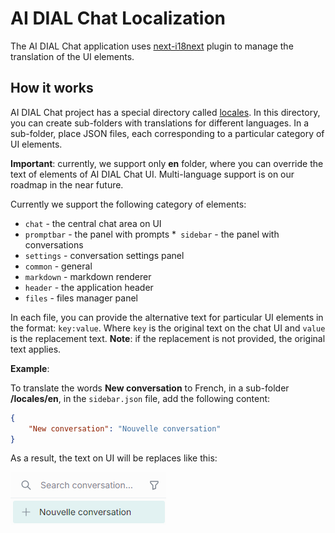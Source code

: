# AI DIAL Chat Localization

The AI DIAL Chat application uses [next-i18next](https://github.com/i18next/next-i18next) plugin to manage the translation of the UI elements. 

## How it works

AI DIAL Chat project has a special directory called [locales](https://github.com/epam/ai-dial-chat/tree/development/apps/chat/public/locales/). In this directory, you can create sub-folders with translations for different languages. In a sub-folder, place JSON files, each corresponding to a particular category of UI elements. 

**Important**: currently, we support only **en** folder, where you can override the text of elements of AI DIAL Chat UI. Multi-language support is on our roadmap in the near future. 

Currently we support the following category of elements: 

* `chat` - the central chat area on UI
* `promptbar` - the panel with prompts
*` sidebar` - the panel with conversations
* `settings` - conversation settings panel
* `common` - general 
* `markdown` - markdown renderer
* `header` - the application header
* `files` - files manager panel

In each file, you can provide the alternative text for particular UI elements in the format: `key:value`. Where `key` is the original text on the chat UI and `value` is the replacement text. **Note**: if the replacement is not provided, the original text applies.

**Example**:

To translate the words **New conversation** to French, in a sub-folder **/locales/en**, in the `sidebar.json` file, add the following content:

```json
{
    "New conversation": "Nouvelle conversation"
}
```

As a result, the text on UI will be replaces like this:

![](img/translation-fr.png)